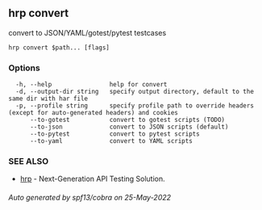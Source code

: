 ## hrp convert

convert to JSON/YAML/gotest/pytest testcases

```
hrp convert $path... [flags]
```

### Options

```
  -h, --help                help for convert
  -d, --output-dir string   specify output directory, default to the same dir with har file
  -p, --profile string      specify profile path to override headers (except for auto-generated headers) and cookies
      --to-gotest           convert to gotest scripts (TODO)
      --to-json             convert to JSON scripts (default)
      --to-pytest           convert to pytest scripts
      --to-yaml             convert to YAML scripts
```

### SEE ALSO

* [hrp](hrp.md)	 - Next-Generation API Testing Solution.

###### Auto generated by spf13/cobra on 25-May-2022
